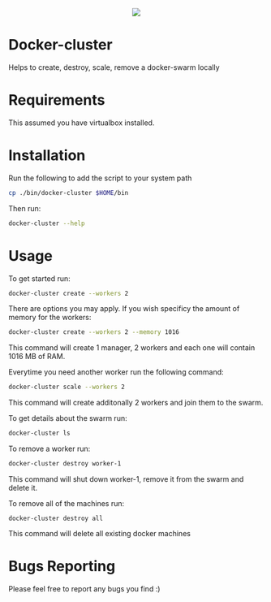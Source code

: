<p align="center"><img src="https://s17.postimg.org/kwyw37sxb/0_Hl-1_BN46_JLi_Th8_UM.png"></p>

# Docker-cluster

Helps to create, destroy, scale, remove a docker-swarm locally

# Requirements

This assumed you have virtualbox installed.

# Installation

Run the following to add the script to your system path
```sh
cp ./bin/docker-cluster $HOME/bin
```

Then run:
```sh
docker-cluster --help
```

# Usage

To get started run:
```sh
docker-cluster create --workers 2
```

There are options you may apply. 
If you wish specificy the amount of memory for the workers:
```sh
docker-cluster create --workers 2 --memory 1016
```
This command will create 1 manager, 2 workers and each one will contain 1016 MB of RAM.

Everytime you need another worker run the following command:
```sh
docker-cluster scale --workers 2
```
This command will create additonally 2 workers and join them to the swarm.

To get details about the swarm run:
```sh
docker-cluster ls
```

To remove a worker run:
```sh
docker-cluster destroy worker-1
```
This command will shut down worker-1, remove it from the swarm and delete it.

To remove all of the machines run:
```
docker-cluster destroy all
```
This command will delete all existing docker machines

# Bugs Reporting

Please feel free to report any bugs you find :)
